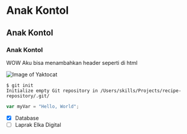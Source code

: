 # Anak Kontol
## Anak Kontol
### Anak Kontol

WOW Aku bisa menambahkan header seperti di html

![Image of Yaktocat](https://octodex.github.com/images/yaktocat.png)

```
$ git init
Initialize empty Git repository in /Users/skills/Projects/recipe-repository/.git/
```

``` javascript
var myVar = "Hello, World";
```
- [x] Database
- [ ] Laprak Elka Digital
